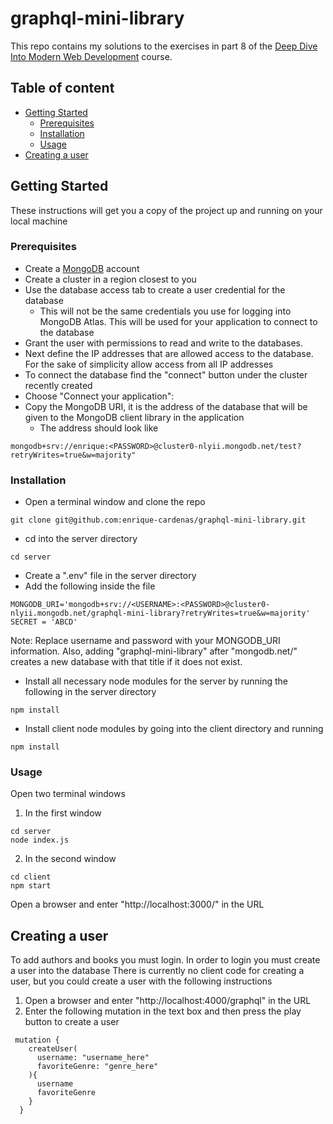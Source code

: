 # graphql-mini-library

This repo contains my solutions to the exercises in part 8 of the [Deep Dive Into Modern Web Development](https://fullstackopen.com/en/) course. 

## Table of content
- [Getting Started](#getting-started)
  - [Prerequisites](#prerequisites)
  - [Installation](#installation)
  - [Usage](#usage)
- [Creating a user](#creating-a-user)

## Getting Started

These instructions will get you a copy of the project up and running on your local machine 

### Prerequisites

- Create a [MongoDB](https://www.mongodb.com/) account
- Create a cluster in a region closest to you
- Use the database access tab to create a user credential for the database
  - This will not be the same credentials you use for logging into MongoDB Atlas. This will be used for your application to connect to the database
- Grant the user with permissions to read and write to the databases.
- Next define the IP addresses that are allowed access to the database. For the sake of simplicity allow access from all IP addresses
- To connect the database find the "connect" button under the cluster recently created
- Choose "Connect your application":
- Copy the MongoDB URI, it is the address of the database that will be given to the MongoDB client library in the application
  - The address should look like
```
mongodb+srv://enrique:<PASSWORD>@cluster0-nlyii.mongodb.net/test?retryWrites=true&w=majority"
```
  
### Installation
- Open a terminal window and clone the repo
```
git clone git@github.com:enrique-cardenas/graphql-mini-library.git
```
- cd into the server directory
```
cd server
```
- Create a ".env" file in the server directory
- Add the following inside the file
```
MONGODB_URI='mongodb+srv://<USERNAME>:<PASSWORD>@cluster0-nlyii.mongodb.net/graphql-mini-library?retryWrites=true&w=majority'
SECRET = 'ABCD'
```
Note: Replace username and password with your MONGODB_URI information. Also, adding "graphql-mini-library" after "mongodb.net/" creates a new database with that title if it does not exist.
- Install all necessary node modules for the server by running the following in the server directory
```
npm install
```
- Install client node modules by going into the client directory and running
```
npm install
```

### Usage
Open two terminal windows
1. In the first window
```
cd server
node index.js
```
2. In the second window
```
cd client
npm start
```
Open a browser and enter "http://localhost:3000/" in the URL
## Creating a user
To add authors and books you must login. In order to login you must create a user into the database
There is currently no client code for creating a user, but you could create a user with the following instructions
1. Open a browser and enter "http://localhost:4000/graphql" in the URL
2. Enter the following mutation in the text box and then press the play button to create a user
```
 mutation {
    createUser(
      username: "username_here"
      favoriteGenre: "genre_here"
    ){
      username
      favoriteGenre
    }
  }
```
